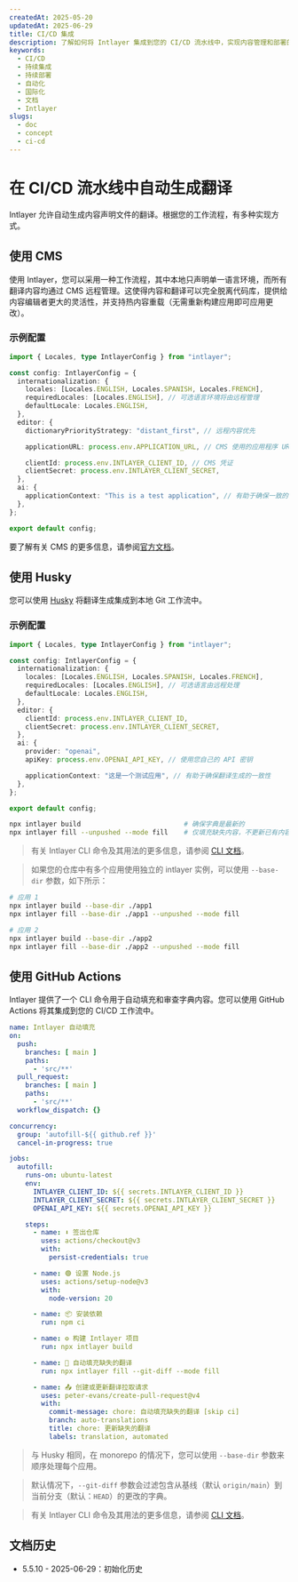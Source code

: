 ```yaml
---
createdAt: 2025-05-20
updatedAt: 2025-06-29
title: CI/CD 集成
description: 了解如何将 Intlayer 集成到您的 CI/CD 流水线中，实现内容管理和部署的自动化。
keywords:
  - CI/CD
  - 持续集成
  - 持续部署
  - 自动化
  - 国际化
  - 文档
  - Intlayer
slugs:
  - doc
  - concept
  - ci-cd
---
```


# 在 CI/CD 流水线中自动生成翻译

Intlayer 允许自动生成内容声明文件的翻译。根据您的工作流程，有多种实现方式。

## 使用 CMS

使用 Intlayer，您可以采用一种工作流程，其中本地只声明单一语言环境，而所有翻译内容均通过 CMS 远程管理。这使得内容和翻译可以完全脱离代码库，提供给内容编辑者更大的灵活性，并支持热内容重载（无需重新构建应用即可应用更改）。

### 示例配置

```ts fileName="intlayer.config.ts"
import { Locales, type IntlayerConfig } from "intlayer";

const config: IntlayerConfig = {
  internationalization: {
    locales: [Locales.ENGLISH, Locales.SPANISH, Locales.FRENCH],
    requiredLocales: [Locales.ENGLISH], // 可选语言环境将由远程管理
    defaultLocale: Locales.ENGLISH,
  },
  editor: {
    dictionaryPriorityStrategy: "distant_first", // 远程内容优先

    applicationURL: process.env.APPLICATION_URL, // CMS 使用的应用程序 URL

    clientId: process.env.INTLAYER_CLIENT_ID, // CMS 凭证
    clientSecret: process.env.INTLAYER_CLIENT_SECRET,
  },
  ai: {
    applicationContext: "This is a test application", // 有助于确保一致的翻译生成
  },
};

export default config;
```

要了解有关 CMS 的更多信息，请参阅[官方文档](https://github.com/aymericzip/intlayer/blob/main/docs/docs/zh/intlayer_CMS.md)。

## 使用 Husky

您可以使用 [Husky](https://typicode.github.io/husky/) 将翻译生成集成到本地 Git 工作流中。

### 示例配置

```ts fileName="intlayer.config.ts"
import { Locales, type IntlayerConfig } from "intlayer";

const config: IntlayerConfig = {
  internationalization: {
    locales: [Locales.ENGLISH, Locales.SPANISH, Locales.FRENCH],
    requiredLocales: [Locales.ENGLISH], // 可选语言由远程处理
    defaultLocale: Locales.ENGLISH,
  },
  editor: {
    clientId: process.env.INTLAYER_CLIENT_ID,
    clientSecret: process.env.INTLAYER_CLIENT_SECRET,
  },
  ai: {
    provider: "openai",
    apiKey: process.env.OPENAI_API_KEY, // 使用您自己的 API 密钥

    applicationContext: "这是一个测试应用", // 有助于确保翻译生成的一致性
  },
};

export default config;
```

```bash fileName=".husky/pre-push"
npx intlayer build                          # 确保字典是最新的
npx intlayer fill --unpushed --mode fill    # 仅填充缺失内容，不更新已有内容
```

> 有关 Intlayer CLI 命令及其用法的更多信息，请参阅 [CLI 文档](https://github.com/aymericzip/intlayer/blob/main/docs/docs/zh/intlayer_cli.md)。

> 如果您的仓库中有多个应用使用独立的 intlayer 实例，可以使用 `--base-dir` 参数，如下所示：

```bash fileName=".husky/pre-push"
# 应用 1
npx intlayer build --base-dir ./app1
npx intlayer fill --base-dir ./app1 --unpushed --mode fill

# 应用 2
npx intlayer build --base-dir ./app2
npx intlayer fill --base-dir ./app2 --unpushed --mode fill
```

## 使用 GitHub Actions

Intlayer 提供了一个 CLI 命令用于自动填充和审查字典内容。您可以使用 GitHub Actions 将其集成到您的 CI/CD 工作流中。

```yaml fileName=".github/workflows/intlayer-translate.yml"
name: Intlayer 自动填充
on:
  push:
    branches: [ main ]
    paths:
      - 'src/**'
  pull_request:
    branches: [ main ]
    paths:
      - 'src/**'
  workflow_dispatch: {}

concurrency:
  group: 'autofill-${{ github.ref }}'
  cancel-in-progress: true

jobs:
  autofill:
    runs-on: ubuntu-latest
    env:
      INTLAYER_CLIENT_ID: ${{ secrets.INTLAYER_CLIENT_ID }}
      INTLAYER_CLIENT_SECRET: ${{ secrets.INTLAYER_CLIENT_SECRET }}
      OPENAI_API_KEY: ${{ secrets.OPENAI_API_KEY }}

    steps:
      - name: ⬇️ 签出仓库
        uses: actions/checkout@v3
        with:
          persist-credentials: true

      - name: 🟢 设置 Node.js
        uses: actions/setup-node@v3
        with:
          node-version: 20

      - name: 📦 安装依赖
        run: npm ci

      - name: ⚙️ 构建 Intlayer 项目
        run: npx intlayer build

      - name: 🤖 自动填充缺失的翻译
        run: npx intlayer fill --git-diff --mode fill

      - name: 📤 创建或更新翻译拉取请求
        uses: peter-evans/create-pull-request@v4
        with:
          commit-message: chore: 自动填充缺失的翻译 [skip ci]
          branch: auto-translations
          title: chore: 更新缺失的翻译
          labels: translation, automated
```

> 与 Husky 相同，在 monorepo 的情况下，您可以使用 `--base-dir` 参数来顺序处理每个应用。

> 默认情况下，`--git-diff` 参数会过滤包含从基线（默认 `origin/main`）到当前分支（默认：`HEAD`）的更改的字典。

> 有关 Intlayer CLI 命令及其用法的更多信息，请参阅 [CLI 文档](https://github.com/aymericzip/intlayer/blob/main/docs/docs/zh/intlayer_cli.md)。

## 文档历史

- 5.5.10 - 2025-06-29：初始化历史
